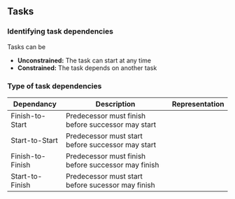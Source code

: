 ## Tasks

### Identifying task dependencies

Tasks can be

- **Unconstrained:** The task can start at any time
- **Constrained:** The task depends on another task

### Type of task dependencies

| Dependancy       | Description                                         | Representation |
| ---------------- | --------------------------------------------------- | -------------- |
| Finish-to-Start  | Predecessor must finish before successor may start  |                |
| Start-to-Start   | Predecessor must start before successor may start   |                |
| Finish-to-Finish | Predecessor must finish before successor may finish |                |
| Start-to-Finish  | Predecessor must start before sucessor may finish   |                |
